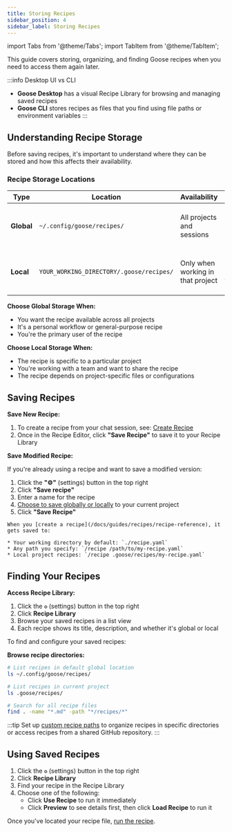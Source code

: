 ```yaml
---
title: Storing Recipes
sidebar_position: 4
sidebar_label: Storing Recipes
---
```


import Tabs from '@theme/Tabs';
import TabItem from '@theme/TabItem';

This guide covers storing, organizing, and finding Goose recipes when you need to access them again later. 

:::info Desktop UI vs CLI
- **Goose Desktop** has a visual Recipe Library for browsing and managing saved recipes
- **Goose CLI** stores recipes as files that you find using file paths or environment variables
:::

## Understanding Recipe Storage

Before saving recipes, it's important to understand where they can be stored and how this affects their availability.

### Recipe Storage Locations

| Type | Location | Availability | Best For |
|------|----------|-------------|----------|
| **Global** | `~/.config/goose/recipes/` | All projects and sessions | Personal workflows, general-purpose recipes |
| **Local** | `YOUR_WORKING_DIRECTORY/.goose/recipes/` | Only when working in that project | Project-specific workflows, team recipes |

**Choose Global Storage When:**
- You want the recipe available across all projects
- It's a personal workflow or general-purpose recipe
- You're the primary user of the recipe

**Choose Local Storage When:**
- The recipe is specific to a particular project
- You're working with a team and want to share the recipe
- The recipe depends on project-specific files or configurations


## Saving Recipes

<Tabs groupId="interface">
  <TabItem value="desktop" label="Goose Desktop" default>

**Save New Recipe:**
1. To create a recipe from your chat session, see: [Create Recipe](/docs/guides/recipes/session-recipes#create-recipe)
2. Once in the Recipe Editor, click **"Save Recipe"** to save it to your Recipe Library

**Save Modified Recipe:**

If you're already using a recipe and want to save a modified version:
1. Click the **"⚙️"** (settings) button in the top right
2. Click **"Save recipe"**
3. Enter a name for the recipe
4. [Choose to save globally or locally](#recipe-storage-locations) to your current project
5. Click **"Save Recipe"**

  </TabItem>
  <TabItem value="cli" label="Goose CLI">

    When you [create a recipe](/docs/guides/recipes/recipe-reference), it gets saved to:

    * Your working directory by default: `./recipe.yaml`
    * Any path you specify: `/recipe /path/to/my-recipe.yaml`  
    * Local project recipes: `/recipe .goose/recipes/my-recipe.yaml`

  </TabItem>
</Tabs>


## Finding Your Recipes

<Tabs groupId="interface">
  <TabItem value="desktop" label="Goose Desktop" default>

**Access Recipe Library:**
1. Click the `⚙️` (settings) button in the top right
2. Click **Recipe Library**
3. Browse your saved recipes in a list view
4. Each recipe shows its title, description, and whether it's global or local

  </TabItem>
  <TabItem value="cli" label="Goose CLI">

To find and configure your saved recipes:

**Browse recipe directories:**
```bash
# List recipes in default global location
ls ~/.config/goose/recipes/

# List recipes in current project
ls .goose/recipes/

# Search for all recipe files
find . -name "*.md" -path "*/recipes/*"
```

:::tip
Set up [custom recipe paths](/docs/guides/recipes/session-recipes#configure-recipe-location) to organize recipes in specific directories or access recipes from a shared GitHub repository.
:::

  </TabItem>
</Tabs>




## Using Saved Recipes

<Tabs groupId="interface">
  <TabItem value="desktop" label="Goose Desktop" default>

1. Click the `⚙️` (settings) button in the top right
2. Click **Recipe Library**
3. Find your recipe in the Recipe Library
4. Choose one of the following:
   - Click **Use Recipe** to run it immediately
   - Click **Preview** to see details first, then click **Load Recipe** to run it

  </TabItem>
  <TabItem value="cli" label="Goose CLI">

Once you've located your recipe file, [run the recipe](/docs/guides/recipes/session-recipes#run-a-recipe).

  </TabItem>
</Tabs>
